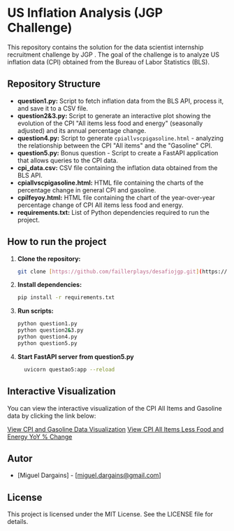 # US Inflation Analysis (JGP Challenge)

This repository contains the solution for the data scientist internship recruitment challenge by JGP . The goal of the challenge is to analyze US inflation data (CPI) obtained from the Bureau of Labor Statistics (BLS).

## Repository Structure

* **question1.py:** Script to fetch inflation data from the BLS API, process it, and save it to a CSV file.
* **question2&3.py:** Script to generate an interactive plot showing the evolution of the CPI "All items less food and energy" (seasonally adjusted) and its annual percentage change.
* **question4.py:** Script to generate `cpiallvscpigasoline.html` - analyzing the relationship between the CPI "All items" and the "Gasoline" CPI.
* **question5.py:** Bonus question - Script to create a FastAPI application that allows queries to the CPI data.
* **cpi_data.csv:** CSV file containing the inflation data obtained from the BLS API.
* **cpiallvscpigasoline.html:** HTML file containing the charts of the percentage change in general CPI and gasoline.
* **cpilfeyoy.html:** HTML file containing the chart of the year-over-year percentage change of CPI All items less food and energy.
* **requirements.txt:** List of Python dependencies required to run the project.
## How to run the project

1.  **Clone the repository:**
    ```bash
    git clone [https://github.com/faillerplays/desafiojgp.git](https://github.com/faillerplays/desafiojgp.git)
    ```

2.  **Install dependencies:**
    ```bash
    pip install -r requirements.txt
    ```

3.  **Run scripts:**
    ```bash
    python question1.py
    python question2&3.py
    python question4.py
    python question5.py
    ```
4. **Start FastAPI server from question5.py**
   ```bash
     uvicorn questao5:app --reload
   ```
## Interactive Visualization

You can view the interactive visualization of the CPI All Items and Gasoline data by clicking the link below:

[View CPI and Gasoline Data Visualization](https://faillerplays.github.io/desafiojgp/cpiallvscpigasoline.html)
[View CPI All Items Less Food and Energy YoY % Change](https://faillerplays.github.io/desafiojgp/cpilfeyoy.html)
## Autor

*   [Miguel Dargains] - [miguel.dargains@gmail.com]

## License

This project is licensed under the MIT License. See the LICENSE file for details.

